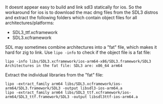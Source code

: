It doesnt appear easy to build and link sdl3 statically for ios. So the
workaround for ios is to download the mac dmg files from the SDL3
distros and extract the following folders which contain object files
for all architectures/platforms:

 - SDL3_ttf.xcframework
 - SDL3.xcframework

SDL may sometimes combine architectures into a "fat" file, which makes
it hard for zig to link. Use `lipo -info` to check if the object file is
a fat file:

    lipo -info libs/SDL3.xcframework/ios-arm64-x86/SDL3.framework/SDL3
    Architectures in the fat file: SDL3 are: x86_64 arm64

Extract the individual libraries from the "fat" file:

    lipo -extract_family arm64 libs/SDL3.xcframework/ios-arm64/SDL3.framework/SDL3 -output libsdl3-ios-arm64.a
    lipo -extract_family arm64 libs/SDL3_ttf.xcframework/ios-arm64/SDL3_ttf.framework/SDL3 -output libsdl3ttf-ios-arm64.a
